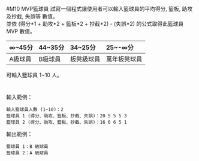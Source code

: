 #M10 MVP籃球員
試寫一個程式讓使用者可以輸入籃球員的平均得分, 籃板, 助攻及抄截, 失誤等 數值。<br>
並依 (得分\*1 + 助攻\*2 + 籃板\*2 + 抄截\*2) - (失誤\*2) 的公式取得此籃球員 MVP 數值。

|∞~45分|44~35分|34~25分|25~-∞分|
|:--|:--|:--|:--|
|A級球員|B級球員|板凳級球員|萬年板凳球員|

可輸入籃球員 1~10 人。
#
輸入範例： 
```
輸入籃球員人數 (1~10)：2
籃球員 1 (得分、助攻、籃板、抄截、失誤)：20 5 5 5 3
籃球員 2 (得分、助攻、籃板、抄截、失誤)：16 6 6 5	1
```
輸出範例：
```
籃球員 1：B 級球員 
籃球員 2：A 級球員
```
